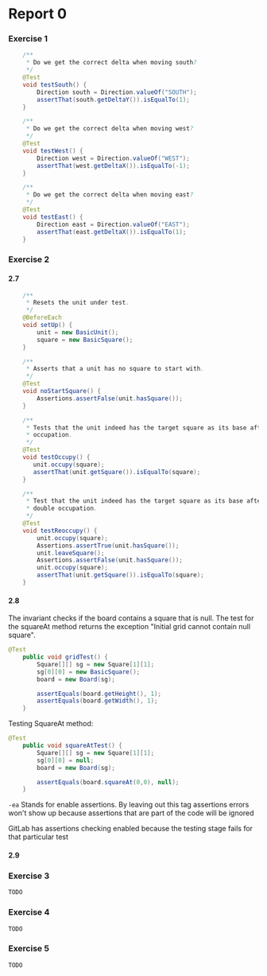 # Report 0

### Exercise 1
```java
    /**
     * Do we get the correct delta when moving south?
     */
    @Test
    void testSouth() {
        Direction south = Direction.valueOf("SOUTH");
        assertThat(south.getDeltaY()).isEqualTo(1);
    }

    /**
     * Do we get the correct delta when moving west?
     */
    @Test
    void testWest() {
        Direction west = Direction.valueOf("WEST");
        assertThat(west.getDeltaX()).isEqualTo(-1);
    }

    /**
     * Do we get the correct delta when moving east?
     */
    @Test
    void testEast() {
        Direction east = Direction.valueOf("EAST");
        assertThat(east.getDeltaX()).isEqualTo(1);
    }
```
### Exercise 2

#### 2.7
```java
    /**
     * Resets the unit under test.
     */
    @BeforeEach
    void setUp() {
        unit = new BasicUnit();
        square = new BasicSquare();
    }

    /**
     * Asserts that a unit has no square to start with.
     */
    @Test
    void noStartSquare() {
        Assertions.assertFalse(unit.hasSquare());
    }

    /**
     * Tests that the unit indeed has the target square as its base after
     * occupation.
     */
    @Test
    void testOccupy() {
       unit.occupy(square);
       assertThat(unit.getSquare()).isEqualTo(square);
    }

    /**
     * Test that the unit indeed has the target square as its base after
     * double occupation.
     */
    @Test
    void testReoccupy() {
        unit.occupy(square);
        Assertions.assertTrue(unit.hasSquare());
        unit.leaveSquare();
        Assertions.assertFalse(unit.hasSquare());
        unit.occupy(square);
        assertThat(unit.getSquare()).isEqualTo(square);
    }
```

#### 2.8
The invariant checks if the board contains a square that is null.
The test for the squareAt method returns the exception "Initial grid cannot contain null square".


```java
@Test
    public void gridTest() {
        Square[][] sg = new Square[1][1];
        sg[0][0] = new BasicSquare();
        board = new Board(sg);

        assertEquals(board.getHeight(), 1);
        assertEquals(board.getWidth(), 1);
    }
```

Testing SquareAt method:
```java
@Test
    public void squareAtTest() {
        Square[][] sg = new Square[1][1];
        sg[0][0] = null;
        board = new Board(sg);

        assertEquals(board.squareAt(0,0), null);
    }
```

`-ea` Stands for enable assertions. By leaving out this tag assertions errors won't show up because assertions that are part of the code will be ignored

GitLab has assertions checking enabled because the testing stage fails for that particular test

#### 2.9

### Exercise 3
`TODO`

### Exercise 4
`TODO`

### Exercise 5
`TODO`